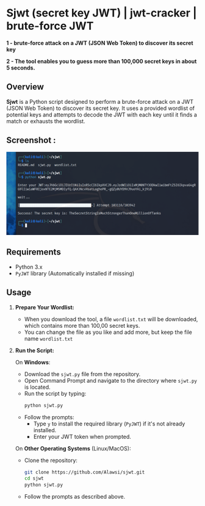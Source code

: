 # Sjwt (secret key JWT) | jwt-cracker | brute-force JWT
**1 - brute-force attack on a JWT (JSON Web Token) to discover its secret key**

**2 - The tool enables you to guess more than 100,000 secret keys in about 5 seconds.**


## Overview

**Sjwt** is a Python script designed to perform a brute-force attack on a JWT (JSON Web Token) to discover its secret key. It uses a provided wordlist of potential keys and attempts to decode the JWT with each key until it finds a match or exhausts the wordlist.

## Screenshot :
![Screenshot](https://github.com/Alawsi/sjwt/blob/main/Screenshot%202024-09-13%20234016.png?raw=true)


## Requirements

- Python 3.x
- `PyJWT` library (Automatically installed if missing)

 
## Usage

1. **Prepare Your Wordlist:**
   - When you download the tool, a file `wordlist.txt` will be downloaded, which contains more than 100,00 secret keys.
   - You can change the file as you like and add more, but keep the file name `wordlist.txt`
  

    
2. **Run the Script:**

   On **Windows**:
   - Download the `sjwt.py` file from the repository.
   - Open Command Prompt and navigate to the directory where `sjwt.py` is located.
   - Run the script by typing:
     ```bash
     python sjwt.py
     ```
   - Follow the prompts:
     - Type `y` to install the required library (`PyJWT`) if it's not already installed.
     - Enter your JWT token when prompted.

   On **Other Operating Systems** (Linux/MacOS):
   - Clone the repository:
     ```bash
     git clone https://github.com/Alawsi/sjwt.git
     cd sjwt
     python sjwt.py
     
   - Follow the prompts as described above.

